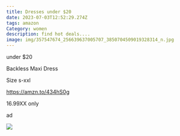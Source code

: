 ```yaml
---
title: Dresses under $20
date: 2023-07-03T12:52:29.274Z
tags: amazon
Category: women
description: find hot deals....
image: img/357547674_256639637005707_3850704509019328314_n.jpg
---
```

u﻿nder $20 



Backless Maxi Dress

Size s-xxl

https://amzn.to/434hS0g

16.99XX only

ad

![](https://m.media-amazon.com/images/I/51BwxFoAx1L._AC_SX679._SX._UX._SY._UY_.jpg)